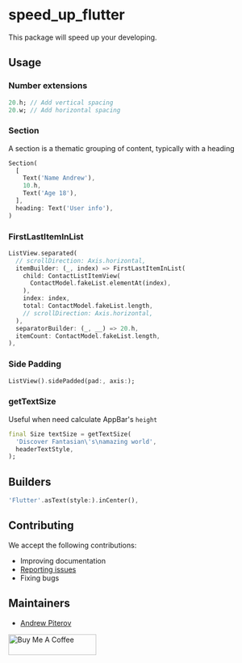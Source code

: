 # speed_up_flutter

This package will speed up your developing.

## Usage

### Number extensions

```dart
20.h; // Add vertical spacing
20.w; // Add horizontal spacing
```

### Section

A section is a thematic grouping of content, typically with a heading

```dart
Section(
  [
    Text('Name Andrew'),
    10.h,
    Text('Age 18'),
  ],
  heading: Text('User info'),
)
```

### FirstLastItemInList

```dart
ListView.separated(
  // scrollDirection: Axis.horizontal,
  itemBuilder: (_, index) => FirstLastItemInList(
    child: ContactListItemView(
      ContactModel.fakeList.elementAt(index),
    ),
    index: index,
    total: ContactModel.fakeList.length,
    // scrollDirection: Axis.horizontal,
  ),
  separatorBuilder: (_, __) => 20.h,
  itemCount: ContactModel.fakeList.length,
),
```

### Side Padding

```dart
ListView().sidePadded(pad:, axis:);
```

### getTextSize

Useful when need calculate AppBar's `height`

```dart
final Size textSize = getTextSize(
  'Discover Fantasian\'s\namazing world',
  headerTextStyle,
);
```

## Builders

```dart
'Flutter'.asText(style:).inCenter(),
```

## Contributing

We accept the following contributions:

* Improving documentation
* [Reporting issues](https://github.com/AndrewPiterov/speed_up_flutter/issues/new)
* Fixing bugs

## Maintainers

* [Andrew Piterov](mailto:contact@andrewpiterov.com?subject=[GitHub]%20Source%20Dart%20speed_up_flutter)


<a href="https://www.buymeacoffee.com/devcraft.ninja" target="_blank"><img src="https://cdn.buymeacoffee.com/buttons/default-orange.png" alt="Buy Me A Coffee" height="41" width="174"></a>
